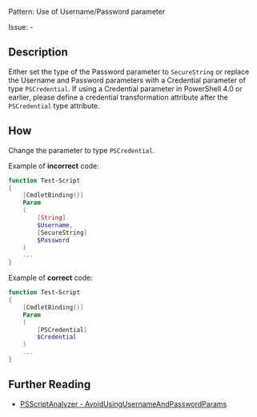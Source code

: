 Pattern: Use of Username/Password parameter

Issue: -

## Description

Either set the type of the Password parameter to `SecureString` or replace the Username and Password parameters with a Credential parameter of type `PSCredential`. If using a Credential parameter in PowerShell 4.0 or earlier, please define a credential transformation attribute after the `PSCredential` type attribute.


## How

Change the parameter to type `PSCredential`.

Example of **incorrect** code:

``` PowerShell
function Test-Script
{
    [CmdletBinding()]
    Param
    (
        [String]
        $Username,
        [SecureString]
        $Password
    )
    ...
}
```

Example of **correct** code:

``` PowerShell
function Test-Script
{
    [CmdletBinding()]
    Param
    (
        [PSCredential]
        $Credential
    )
    ...
}
```

## Further Reading

* [PSScriptAnalyzer - AvoidUsingUsernameAndPasswordParams](https://github.com/PowerShell/PSScriptAnalyzer/tree/master/docs/Rules/AvoidUsingUsernameAndPasswordParams.md)